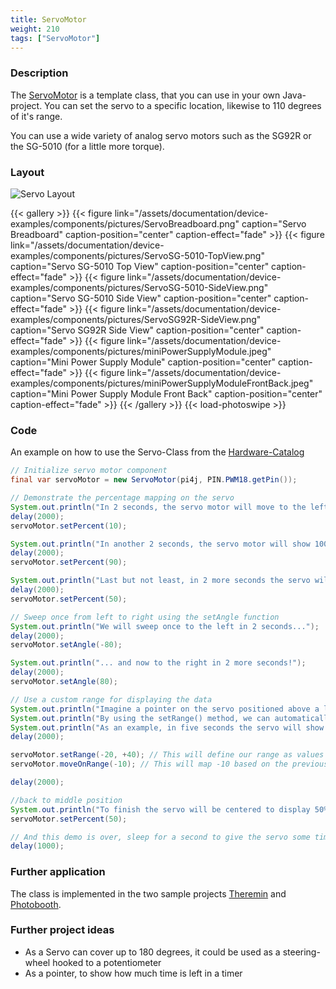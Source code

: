 ```yaml
---
title: ServoMotor
weight: 210
tags: ["ServoMotor"]
---
```

### Description
The [ServoMotor](https://github.com/Pi4J/pi4j-example-components/tree/main/src/main/java/com/pi4j/catalog/components/ServoMotor.java) is a template class, that you can use in your own Java-project.
You can set the servo to a specific location, likewise to 110 degrees of it's range.

You can use a wide variety of analog servo motors such as the SG92R or the SG-5010 (for a little more torque).

### Layout
![Servo Layout](/assets/documentation/device-examples/components/Layout-Servo.png)

{{< gallery >}}
{{< figure link="/assets/documentation/device-examples/components/pictures/ServoBreadboard.png" caption="Servo Breadboard" caption-position="center" caption-effect="fade" >}}
{{< figure link="/assets/documentation/device-examples/components/pictures/ServoSG-5010-TopView.png" caption="Servo SG-5010 Top View" caption-position="center" caption-effect="fade" >}}
{{< figure link="/assets/documentation/device-examples/components/pictures/ServoSG-5010-SideView.png" caption="Servo SG-5010 Side View" caption-position="center" caption-effect="fade" >}}
{{< figure link="/assets/documentation/device-examples/components/pictures/ServoSG92R-SideView.png" caption="Servo SG92R Side View" caption-position="center" caption-effect="fade" >}}
{{< figure link="/assets/documentation/device-examples/components/pictures/miniPowerSupplyModule.jpeg" caption="Mini Power Supply Module" caption-position="center" caption-effect="fade" >}}
{{< figure link="/assets/documentation/device-examples/components/pictures/miniPowerSupplyModuleFrontBack.jpeg" caption="Mini Power Supply Module Front Back" caption-position="center" caption-effect="fade" >}}
{{< /gallery >}}
{{< load-photoswipe >}}

### Code
An example on how to use the Servo-Class from the [Hardware-Catalog](https://github.com/Pi4J/pi4j-example-components)

```java
// Initialize servo motor component
final var servoMotor = new ServoMotor(pi4j, PIN.PWM18.getPin());

// Demonstrate the percentage mapping on the servo
System.out.println("In 2 seconds, the servo motor will move to the left-most position which is 0%");
delay(2000);
servoMotor.setPercent(10);

System.out.println("In another 2 seconds, the servo motor will show 100% by moving to the right-most position");
delay(2000);
servoMotor.setPercent(90);

System.out.println("Last but not least, in 2 more seconds the servo will be centered to display 50%");
delay(2000);
servoMotor.setPercent(50);

// Sweep once from left to right using the setAngle function
System.out.println("We will sweep once to the left in 2 seconds...");
delay(2000);
servoMotor.setAngle(-80);

System.out.println("... and now to the right in 2 more seconds!");
delay(2000);
servoMotor.setAngle(80);

// Use a custom range for displaying the data
System.out.println("Imagine a pointer on the servo positioned above a label between -20ºC and +40ºC");
System.out.println("By using the setRange() method, we can automatically map our temperature range to the servo range!");
System.out.println("As an example, in five seconds the servo will show -10º which should be on the far left of the servo.");
delay(2000);

servoMotor.setRange(-20, +40); // This will define our range as values between -20 and +40
servoMotor.moveOnRange(-10); // This will map -10 based on the previously defined range

delay(2000);

//back to middle position
System.out.println("To finish the servo will be centered to display 50%");
servoMotor.setPercent(50);

// And this demo is over, sleep for a second to give the servo some time to position itself
delay(1000);
```

### Further application
The class is implemented in the two sample projects [Theremin](https://github.com/DieterHolz/RaspPiTheremin) and [Photobooth](https://github.com/DieterHolz/PhotoBooth).

### Further project ideas
- As a Servo can cover up to 180 degrees, it could be used as a steering-wheel hooked to a potentiometer
- As a pointer, to show how much time is left in a timer
